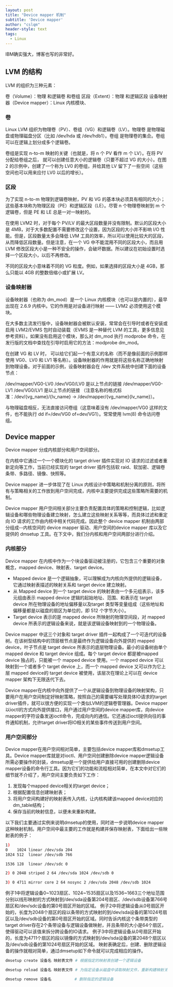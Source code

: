 ```yaml
---
layout: post
title: "Device mapper 机制"
subtitle: 'Device mapper'
author: "cslqm"
header-style: text
tags:
  - Linux
---
```


IBM确实强大，博客也写的非常好。

## LVM 的结构
LVM 的组织为三种元素：

卷（Volume）：物理 和逻辑卷 和卷组
区段（Extent）：物理 和逻辑区段
设备映射器（Device mapper）：Linux 内核模块、

### 卷
Linux LVM 组织为物理卷（PV）、卷组（VG）和逻辑卷（LV）。物理卷 是物理磁盘或物理磁盘分区（比如 /dev/hda 或 /dev/hdb1）。卷组 是物理卷的集合。卷组 可以在逻辑上划分成多个逻辑卷。

卷组是实现 n-to-m 映射的关键（也就是，将 n 个 PV 看作 m 个 LV）。在将 PV 分配给卷组之后， 就可以创建任意大小的逻辑卷（只要不超过 VG 的大小）。在图 2 的示例中，创建了一个称为 LV0 的卷组，并给其他 LV 留下了一些空间（这些空间也可以用来应付 LV0 以后的增长）。

### 区段
为了实现 n-to-m 物理到逻辑卷映射，PV 和 VG 的基本块必须具有相同的大小；这些基本块称为物理区段（PE）和逻辑区段（LE）。尽管 n 个物理卷映射到 m 个逻辑卷，但是 PE 和 LE 总是一对一映射的。

在使用 LVM2 时，对于每个 PV/LV 的最大区段数量并没有限制。默认的区段大小是 4MB，对于大多数配置不需要修改这个设置，因为区段的大小并不影响 I/O 性能。但是，区段数量太多会降低 LVM 工具的效率，所以可以使用比较大的区段，从而降低区段数量。但是注意，在一个 VG 中不能混用不同的区段大小，而且用 LVM 修改区段大小是一种不安全的操作，会破坏数据。所以建议在初始设置时选择一个区段大小，以后不再修改。

不同的区段大小意味着不同的 VG 粒度。例如，如果选择的区段大小是 4GB，那么只能以 4GB 的整数倍缩小或扩展 LV。


### 设备映射器
设备映射器（也称为 dm_mod）是一个 Linux 内核模块（也可以是内置的），最早出现在 2.6.9 内核中。它的作用是对设备进行映射 —— LVM2 必须使用这个模块。

在大多数主流发行版中，设备映射器会被默认安装，常常会在引导时或者在安装或启用 LVM2/EVMS 包时自动装载（EVMS 是一种替代 LVM 的工具，更多信息见 参考资料）。如果没有启用这个模块，那么对 dm_mod 执行 modprobe 命令，在发行版的文档中查找在引导时启用它的方法：modprobe dm_mod。

在创建 VG 和 LV 时， 可以给它们起一个有意义的名称（而不是像前面的示例那样使用 VG0、LV0 和 LV1 等名称）。设备映射器的作用就是将这些名称正确地映射到物理设备。对于前面的示例，设备映射器会在 /dev 文件系统中创建下面的设备节点：

/dev/mapper/VG0-LV0
/dev/VG0/LV0 是以上节点的链接
/dev/mapper/VG0-LV1
/dev/VG0/LV1 是以上节点的链接
（注意名称的格式标准：/dev/{vg_name}/{lv_name} -> /dev/mapper/{vg_name}{lv_name}）。

与物理磁盘相反，无法直接访问卷组（这意味着没有 /dev/mapper/VG0 这样的文件，也不能执行 dd if=/dev/VG0 of=dev/VG1）。常常使用 lvm(8) 命令访问卷组。


## Device mapper

Device mapper 分成内核部分和用户空间部分。

在内核中它通过一个一个模块化的 target driver 插件实现对 IO 请求的过滤或者重新定向等工作，当前已经实现的 target driver 插件包括软 raid、软加密、逻辑卷条带、多路径、镜像、快照等。

Device mapper 进一步体现了在 Linux 内核设计中策略和机制分离的原则，将所有与策略相关的工作放到用户空间完成，内核中主要提供完成这些策略所需要的机制。

Device mapper 用户空间相关部分主要负责配置具体的策略和控制逻辑，比如逻辑设备和哪些物理设备建立映射，怎么建立这些映射关系等等，而具体过滤和重定向 IO 请求的工作由内核中相关代码完成。因此整个 device mapper 机制由两部分组成--内核空间的 device mapper 驱动、用户空间的device mapper 库以及它提供的 dmsetup 工具。在下文中，我们分内核和用户空间两部分进行介绍。


### 内核部分

Device mapper 在内核中作为一个块设备驱动被注册的，它包含三个重要的对象概念，mapped device、映射表、target device。

- Mapped device 是一个逻辑抽象，可以理解成为内核向外提供的逻辑设备，它通过映射表描述的映射关系和 target device 建立映射。
- 从 Mapped device 到一个 target device 的映射表由一个多元组表示，该多元组由表示 mapped device 逻辑的起始地址、范围、和表示在 target device 所在物理设备的地址偏移量以及target 类型等变量组成（这些地址和偏移量都是以磁盘的扇区为单位的，即 512 个字节大小）。
- Target device 表示的是 mapped device 所映射的物理空间段，对 mapped device 所表示的逻辑设备来说，就是该逻辑设备映射到的一个物理设备。

Device mapper 中这三个对象和 target driver 插件一起构成了一个可迭代的设备树。在该树型结构中的顶层根节点是最终作为逻辑设备向外提供的 mapped device，叶子节点是 target device 所表示的底层物理设备。最小的设备树由单个 mapped device 和 target device 组成。每个 target device 都是被mapped device 独占的，只能被一个 mapped device 使用。一个 mapped device 可以映射到一个或者多个 target device 上，而一个 mapped device 又可以作为它上层 mapped device的 target device 被使用，该层次在理论上可以在 device mapper 架构下无限迭代下去。


Device mapper在内核中向外提供了一个从逻辑设备到物理设备的映射架构，只要用户在用户空间制定好映射策略，按照自己的需要编写处理具体IO请求的target driver插件，就可以很方便的实现一个类似LVM的逻辑卷管理器。Device mapper以ioctl的方式向外提供接口，用户通过用户空间的device mapper库，向device mapper的字符设备发送ioctl命令，完成向内的通信。它还通过ioctl提供向往的事件通知机制，允许target driver将IO相关的某些事件传送到用户空间。


### 用户空间部分

Device mapper在用户空间相对简单，主要包括device mapper库和dmsetup工具。Device mapper库就是对ioctl、用户空间创建删除device mapper逻辑设备所需必要操作的封装，dmsetup是一个提供给用户直接可用的创建删除device mapper设备的命令行工具。因为它们的功能和流程相对简单，在本文中对它们的细节就不介绍了，用户空间主要负责如下工作：

1. 发现每个mapped device相关的target device；
2. 根据配置信息创建映射表；
3. 将用户空间构建好的映射表传入内核，让内核构建该mapped device对应的dm_table结构；
4. 保存当前的映射信息，以便未来重新构建。

以下我们主要通过实例来说明dmsetup的使用，同时进一步说明device mapper这种映射机制。用户空间中最主要的工作就是构建并保存映射表，下面给出一些映射表的例子：

``` bash
1)
0    1024 linear /dev/sda 204
1024 512  linear /dev/sdb 766

1536 128  linear /dev/sdc 0

2) 0 2048 striped 2 64 /dev/sda 1024 /dev/sdb 0

3) 0 4711 mirror core 2 64 nosync 2 /dev/sda 2048 /dev/sdb 1024
```

例子1中将逻辑设备0~1023扇区、1024~1535扇区以及1536~1663三个地址范围分别以线形映射的方式映射到/dev/sda设备第204号扇区、/dev/sdb设备第766号扇区和/dev/sdc设备的第0号扇区开始的区域。
例子2中将逻辑设备从0号扇区开始的，长度为2048个扇区的段以条带的方式映射的到/dev/sda设备的第1024号扇区以及/dev/sdb设备的第0号扇区开始的区域。同时告诉内核这个条带类型的target driver存在2个条带设备与逻辑设备做映射，并且条带的大小是64个扇区，使得驱动可以该值来拆分跨设备的IO请求。
例子3中将逻辑设备从0号扇区开始的，长度为4711个扇区的段以镜像的方式映射到/dev/sda设备的第2048个扇区以及/dev/sdb设备的第1024号扇区开始的区域。
映射表确定后，创建、删除逻辑设备的操作就相对简单，通过dmsetup如下命令就可以完成相应的操作。
``` bash
dmsetup create 设备名 映射表文件 # 根据指定的映射表创建一个逻辑设备 

dmsetup reload 设备名 映射表文件 # 为指定设备从磁盘中读取映射文件，重新构建映射关系 

dmsetup remove 设备名          # 删除指定的逻辑设备 
```